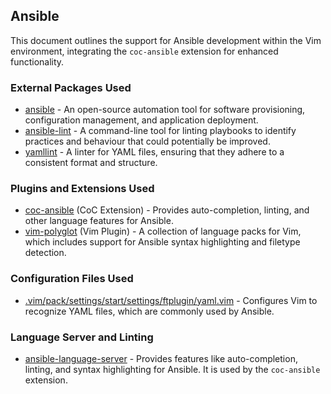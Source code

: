 ## Ansible

This document outlines the support for Ansible development within the Vim environment, integrating the `coc-ansible` extension for enhanced functionality.

### External Packages Used

* [ansible](https://www.ansible.com/) - An open-source automation tool for
    software provisioning, configuration management, and application
    deployment.
* [ansible-lint](https://github.com/ansible-community/ansible-lint) - A
    command-line tool for linting playbooks to identify practices and
    behaviour that could potentially be improved.
* [yamllint](https://github.com/adrienverge/yamllint) - A linter for YAML
    files, ensuring that they adhere to a consistent format and structure.

### Plugins and Extensions Used

* [coc-ansible](https://github.com/yaegassy/coc-ansible) (CoC Extension) - Provides auto-completion, linting, and other language features for Ansible.
* [vim-polyglot](https://github.com/sheerun/vim-polyglot) (Vim Plugin) - A collection of language packs for Vim, which includes support for Ansible syntax highlighting and filetype detection.

### Configuration Files Used

* [.vim/pack/settings/start/settings/ftplugin/yaml.vim](/.vim/pack/settings/start/settings/ftplugin/yaml.vim) - Configures Vim to recognize YAML files, which are commonly used by Ansible.

### Language Server and Linting

* [ansible-language-server](https://github.com/ansible/ansible-language-server) - Provides features like auto-completion, linting, and syntax highlighting for Ansible. It is used by the `coc-ansible` extension.


